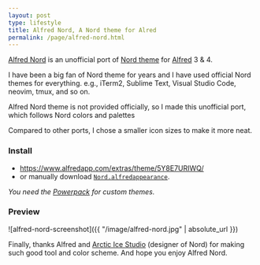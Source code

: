 ```yaml
---
layout: post
type: lifestyle
title: Alfred Nord, A Nord theme for Alred
permalink: /page/alfred-nord.html
---
```


[Alfred Nord](https://github.com/crispgm/alfred-nord) is an unofficial port of [Nord theme](http://nordtheme.com/) for [Alfred](https://www.alfredapp.com/) 3 & 4.

I have been a big fan of Nord theme for years and I have used official Nord themes for everything. e.g., iTerm2, Sublime Text, Visual Studio Code, neovim, tmux, and so on.

Alfred Nord theme is not provided officially, so I made this unofficial port, which follows Nord colors and palettes

Compared to other ports, I chose a smaller icon sizes to make it more neat.

### Install

- <https://www.alfredapp.com/extras/theme/5Y8E7URIWQ/>
- or manually download [`Nord.alfredappearance`](https://github.com/crispgm/alfred-nord/raw/master/Nord.alfredappearance).

_You need the [Powerpack](https://www.alfredapp.com/powerpack/) for custom themes._

### Preview

![alfred-nord-screenshot]({{ "/image/alfred-nord.jpg" | absolute_url }})

Finally, thanks Alfred and [Arctic Ice Studio](https://github.com/arcticicestudio) (designer of Nord) for making such good tool and color scheme. And hope you enjoy Alfred Nord.
